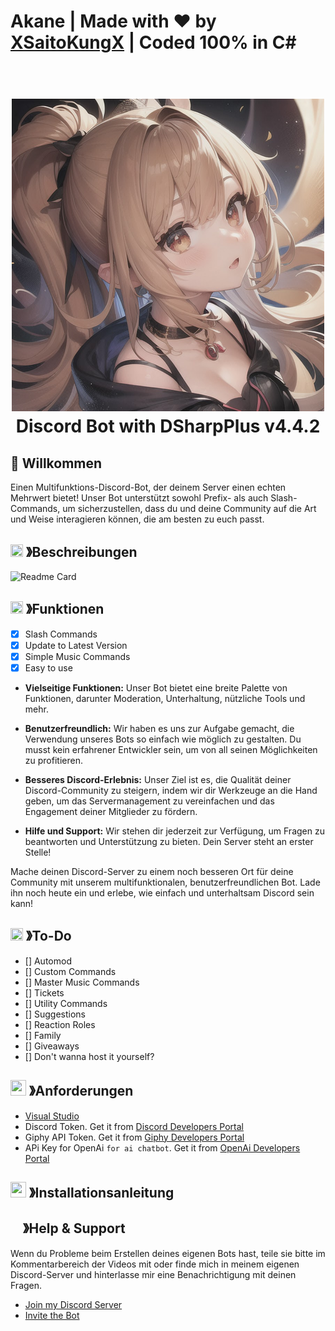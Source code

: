 # Akane | Made with ❤ by [XSaitoKungX](https://github.com/XSaitoKungX) | Coded 100% in C#

<h1 align="center">
  <br>
  <a href="https://github.com/XSaitoKungX"><img src="/Images/Akane.jpg" height="500" alt="Discord Bot with DSharpPlus v4.4.2"></a>
  <br>
  Discord Bot with DSharpPlus v4.4.2
  <br>
</h1>

## 👋 Willkommen
Einen Multifunktions-Discord-Bot, der deinem Server einen echten Mehrwert bietet! Unser Bot unterstützt sowohl Prefix- als auch Slash-Commands, um sicherzustellen, dass du und deine Community auf die Art und Weise interagieren können, die am besten zu euch passt.

## <img src="https://cdn.discordapp.com/emojis/859424401186095114.png" width="20px" height="20px"> 》Beschreibungen
![Readme Card](https://github-readme-stats.vercel.app/api/pin/?username=XSaitoKungX&repo=AkaneBot&theme=tokyonight)

## <img src="https://cdn.discordapp.com/emojis/852881450667081728.gif" width="20px" height="20px"> 》Funktionen
* [x] Slash Commands
* [x] Update to Latest Version
* [x] Simple Music Commands
* [x] Easy to use

- **Vielseitige Funktionen:** Unser Bot bietet eine breite Palette von Funktionen, darunter Moderation, Unterhaltung, nützliche Tools und mehr.

- **Benutzerfreundlich:** Wir haben es uns zur Aufgabe gemacht, die Verwendung unseres Bots so einfach wie möglich zu gestalten. Du musst kein erfahrener Entwickler sein, um von all seinen Möglichkeiten zu profitieren.

- **Besseres Discord-Erlebnis:** Unser Ziel ist es, die Qualität deiner Discord-Community zu steigern, indem wir dir Werkzeuge an die Hand geben, um das Servermanagement zu vereinfachen und das Engagement deiner Mitglieder zu fördern.

- **Hilfe und Support:** Wir stehen dir jederzeit zur Verfügung, um Fragen zu beantworten und Unterstützung zu bieten. Dein Server steht an erster Stelle!

Mache deinen Discord-Server zu einem noch besseren Ort für deine Community mit unserem multifunktionalen, benutzerfreundlichen Bot. Lade ihn noch heute ein und erlebe, wie einfach und unterhaltsam Discord sein kann!

## <img src="https://cdn.discordapp.com/emojis/852881450667081728.gif" width="20px" height="20px"> 》To-Do
* [] Automod
* [] Custom Commands
* [] Master Music Commands 
* [] Tickets
* [] Utility Commands
* [] Suggestions
* [] Reaction Roles
* [] Family
* [] Giveaways
* [] Don't wanna host it yourself?

## <img src="https://cdn.discordapp.com/emojis/1009754836314628146.gif" width="25px" height="25px"> 》Anforderungen
* [Visual Studio](https://visualstudio.microsoft.com/de/thank-you-downloading-visual-studio/?sku=Community&channel=Release&version=VS2022&source=VSLandingPage&cid=2030&workload=dotnet-dotnetwebcloud&passive=false#dotnet)
* Discord Token. Get it from [Discord Developers Portal](https://discord.com/developers/applications)
* Giphy API Token. Get it from [Giphy Developers Portal](https://developers.giphy.com/)
* APi Key for OpenAi `for ai chatbot`. Get it from [OpenAi Developers Portal](https://beta.openai.com/account/api-keys)

## <img src="https://cdn.discordapp.com/emojis/814216203466965052.png" width="25px" height="25px"> 》Installationsanleitung

## <img src="https://cdn.discordapp.com/emojis/1036083490292244493.png" width="15px" height="15px"> 》Help & Support
Wenn du Probleme beim Erstellen deines eigenen Bots hast, teile sie bitte im Kommentarbereich der Videos mit oder finde mich in meinem eigenen Discord-Server und hinterlasse mir eine Benachrichtigung mit deinen Fragen.

- [Join my Discord Server](https://discord.gg/NDfK6NPZVZ)
- [Invite the Bot](https://discord.com/api/oauth2/authorize?client_id=1155480674707460220&permissions=8&scope=applications.commands%20bot)
